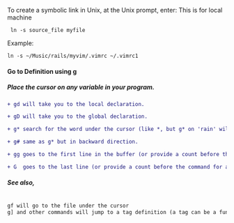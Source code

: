 To create a symbolic link in Unix, at the Unix prompt, enter: This is for local machine

```
 ln -s source_file myfile

```

Example:

```
ln -s ~/Music/rails/myvim/.vimrc ~/.vimrc1

```

#### Go to Definition using g

##### Place the cursor on any variable in your program.

```diff
+ gd will take you to the local declaration.

+ gD will take you to the global declaration.

+ g* search for the word under the cursor (like *, but g* on 'rain' will find words like 'rainbow').

+ g# same as g* but in backward direction.

+ gg goes to the first line in the buffer (or provide a count before the command for a specific line).

+ G  goes to the last line (or provide a count before the command for a specific line).

```
##### See also,

```diff

gf will go to the file under the cursor
g] and other commands will jump to a tag definition (a tag can be a function or variable name, or more).

```